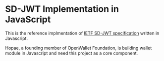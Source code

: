 # SD-JWT Implementation in JavaScript
This is the reference implmentation of [IETF SD-JWT specification](https://datatracker.ietf.org/doc/draft-ietf-oauth-selective-disclosure-jwt/) written in Javascript.

Hopae, a founding member of OpenWallet Foundation, is building wallet module in Javascript and need this project as a core component.

